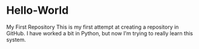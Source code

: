 # Hello-World
My First Repository
This is my first attempt at creating a repository in GitHub. I have worked a bit in Python, but now I'm trying to really learn this system.
